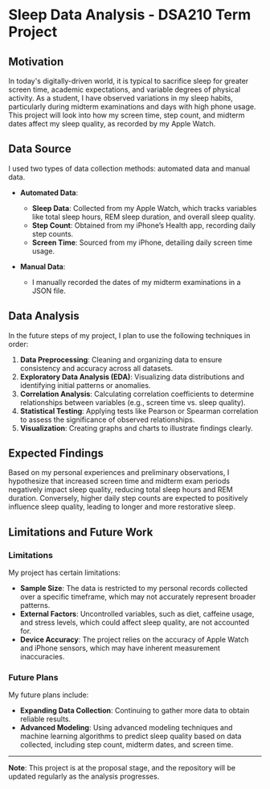 # Sleep Data Analysis - DSA210 Term Project

## Motivation

In today's digitally-driven world, it is typical to sacrifice sleep for greater screen time, academic expectations, and variable degrees of physical activity. As a student, I have observed variations in my sleep habits, particularly during midterm examinations and days with high phone usage. This project will look into how my screen time, step count, and midterm dates affect my sleep quality, as recorded by my Apple Watch.

## Data Source

I used two types of data collection methods: automated data and manual data.

- **Automated Data**:
  - **Sleep Data**: Collected from my Apple Watch, which tracks variables like total sleep hours, REM sleep duration, and overall sleep quality.
  - **Step Count**: Obtained from my iPhone’s Health app, recording daily step counts.
  - **Screen Time**: Sourced from my iPhone, detailing daily screen time usage.

- **Manual Data**:
  - I manually recorded the dates of my midterm examinations in a JSON file.

## Data Analysis

In the future steps of my project, I plan to use the following techniques in order:

1. **Data Preprocessing**: Cleaning and organizing data to ensure consistency and accuracy across all datasets.
2. **Exploratory Data Analysis (EDA)**: Visualizing data distributions and identifying initial patterns or anomalies.
3. **Correlation Analysis**: Calculating correlation coefficients to determine relationships between variables (e.g., screen time vs. sleep quality).
4. **Statistical Testing**: Applying tests like Pearson or Spearman correlation to assess the significance of observed relationships.
5. **Visualization**: Creating graphs and charts to illustrate findings clearly.

## Expected Findings

Based on my personal experiences and preliminary observations, I hypothesize that increased screen time and midterm exam periods negatively impact sleep quality, reducing total sleep hours and REM duration. Conversely, higher daily step counts are expected to positively influence sleep quality, leading to longer and more restorative sleep.

## Limitations and Future Work

### Limitations

My project has certain limitations:
- **Sample Size**: The data is restricted to my personal records collected over a specific timeframe, which may not accurately represent broader patterns.
- **External Factors**: Uncontrolled variables, such as diet, caffeine usage, and stress levels, which could affect sleep quality, are not accounted for.
- **Device Accuracy**: The project relies on the accuracy of Apple Watch and iPhone sensors, which may have inherent measurement inaccuracies.

### Future Plans

My future plans include:
- **Expanding Data Collection**: Continuing to gather more data to obtain reliable results.
- **Advanced Modeling**: Using advanced modeling techniques and machine learning algorithms to predict sleep quality based on data collected, including step count, midterm dates, and screen time.

---

**Note**: This project is at the proposal stage, and the repository will be updated regularly as the analysis progresses.
